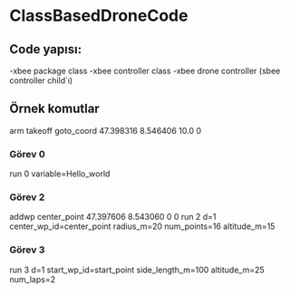 # ClassBasedDroneCode

## Code yapısı:
-xbee package class
-xbee controller class
-xbee drone controller (sbee controller child`ı)


## Örnek komutlar
arm
takeoff
goto_coord 47.398316 8.546406 10.0 0


### Görev 0
run 0 variable=Hello_world
### Görev 2
addwp center_point 47.397606 8.543060 0 0
run 2 d=1 center_wp_id=center_point radius_m=20 num_points=16 altitude_m=15
### Görev 3
run 3 d=1 start_wp_id=start_point side_length_m=100 altitude_m=25 num_laps=2